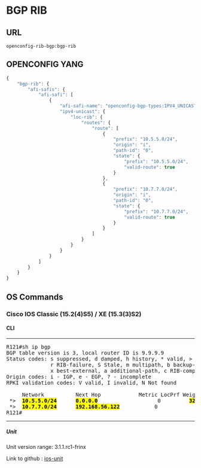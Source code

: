 # BGP RIB

## URL

```
openconfig-rib-bgp:bgp-rib
```

## OPENCONFIG YANG

```javascript
{
    "bgp-rib": {
        "afi-safis": {
            "afi-safi": [
                {
                    "afi-safi-name": "openconfig-bgp-types:IPV4_UNICAST",
                    "ipv4-unicast": {
                        "loc-rib": {
                            "routes": {
                                "route": [
                                    {
                                        "prefix": "10.5.5.0/24",
                                        "origin": "i",
                                        "path-id": "0",
                                        "state": {
                                            "prefix": "10.5.5.0/24",
                                            "valid-route": true
                                        }
                                    },
                                    {
                                        "prefix": "10.7.7.0/24",
                                        "origin": "i",
                                        "path-id": "0",
                                        "state": {
                                            "prefix": "10.7.7.0/24",
                                            "valid-route": true
                                        }
                                    }
                                ]
                            }
                        }
                    }
                }
            ]
        }
    }
}
```


## OS Commands

### Cisco IOS Classic (15.2(4)S5) / XE (15.3(3)S2)

#### CLI

---
<pre>
R121#sh ip bgp
BGP table version is 3, local router ID is 9.9.9.9
Status codes: s suppressed, d damped, h history, * valid, > best, i - internal,
              r RIB-failure, S Stale, m multipath, b backup-path, f RT-Filter,
              x best-external, a additional-path, c RIB-compressed,
Origin codes: i - IGP, e - EGP, ? - incomplete
RPKI validation codes: V valid, I invalid, N Not found

     Network          Next Hop            Metric LocPrf Weight Path
 *>  <b><mark>10.5.5.0/24</b></mark>      <b><mark>0.0.0.0</b></mark>                   0         <b><mark>32768</b></mark>  <b><mark>i</b></mark>
 *>  <b><mark>10.7.7.0/24</b></mark>      <b><mark>192.168.56.122</b></mark>           0             <b><mark>0</b></mark>  <b><mark>65777 i</b></mark>
R121#
</pre>
---

##### Unit

Unit version range: 3.1.1.rc1-frinx

Link to github : [ios-unit](https://github.com/FRINXio/cli-units/tree/master/ios/bgp)
